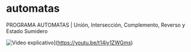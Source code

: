 # automatas
PROGRAMA AUTOMATAS | Unión, Intersección, Complemento, Reverso y Estado Sumidero

![Video explicativo](https://img.youtube.com/vi/t14iy1ZWGms/0.jpg)](https://youtu.be/t14iy1ZWGms)
